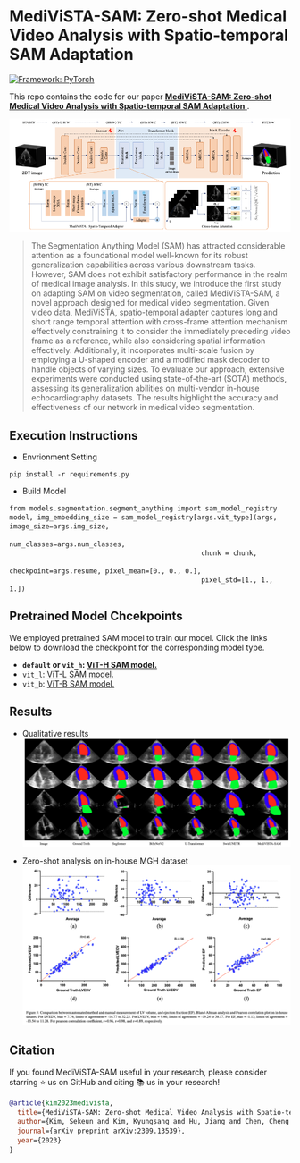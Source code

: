 # MediViSTA-SAM: Zero-shot Medical Video Analysis with Spatio-temporal SAM Adaptation


[![Framework: PyTorch](https://img.shields.io/badge/Framework-PyTorch-orange.svg)](https://pytorch.org/) 

This repo contains the code for our paper  <a href="https://arxiv.org/abs/2309.13539"> **MediViSTA-SAM: Zero-shot Medical Video Analysis with Spatio-temporal SAM Adaptation**  </a>.

![Overview of framework](method.png?raw=true "Overview of MeediViSTA framework")

> The Segmentation Anything Model (SAM) has attracted considerable attention as a foundational model well-known for its robust generalization capabilities across various downstream tasks. However, SAM does not exhibit satisfactory performance in the realm of medical image analysis. In this study, we introduce the first study on adapting SAM on video segmentation, called MediViSTA-SAM, a novel approach designed for medical video segmentation. Given video data, MediViSTA, spatio-temporal adapter captures long and short range temporal attention with cross-frame attention mechanism effectively constraining it to consider the immediately preceding video frame as a reference, while also considering spatial information effectively. Additionally, it incorporates multi-scale fusion by employing a U-shaped encoder and a modified mask decoder to handle objects of varying sizes. To evaluate our approach, extensive experiments were conducted using state-of-the-art (SOTA) methods, assessing its generalization abilities on multi-vendor in-house echocardiography datasets. The results highlight the accuracy and effectiveness of our network in medical video segmentation.


## Execution Instructions
- Envrionment Setting

```
pip install -r requirements.py
```
  
- Build Model
```
from models.segmentation.segment_anything import sam_model_registry
model, img_embedding_size = sam_model_registry[args.vit_type](args, image_size=args.img_size,
                                                num_classes=args.num_classes,
                                                chunk = chunk,
                                                checkpoint=args.resume, pixel_mean=[0., 0., 0.],
                                                pixel_std=[1., 1., 1.])
```

## Pretrained Model Chcekpoints
We employed pretrained SAM model to train our model. 
Click the links below to download the checkpoint for the corresponding model type.

- **`default` or `vit_h`: [ViT-H SAM model.](https://dl.fbaipublicfiles.com/segment_anything/sam_vit_h_4b8939.pth)**
- `vit_l`: [ViT-L SAM model.](https://dl.fbaipublicfiles.com/segment_anything/sam_vit_l_0b3195.pth)
- `vit_b`: [ViT-B SAM model.](https://dl.fbaipublicfiles.com/segment_anything/sam_vit_b_01ec64.pth)

## Results

- Qualitative results
![Experimental results](results.png?raw=true "Experimental results")

- Zero-shot analysis on in-house MGH dataset
![Experimental results](results_.png?raw=true "Experimental results")


## Citation

If you found MediViSTA-SAM useful in your research, please consider starring ⭐ us on GitHub and citing 📚 us in your research!

```bibtex
@article{kim2023medivista,
  title={MediViSTA-SAM: Zero-shot Medical Video Analysis with Spatio-temporal SAM Adaptation},
  author={Kim, Sekeun and Kim, Kyungsang and Hu, Jiang and Chen, Cheng and Lyu, Zhiliang and Hui, Ren and Kim, Sunghwan and Liu, Zhengliang and Zhong, Aoxiao and Li, Xiang and others},
  journal={arXiv preprint arXiv:2309.13539},
  year={2023}
}
```

